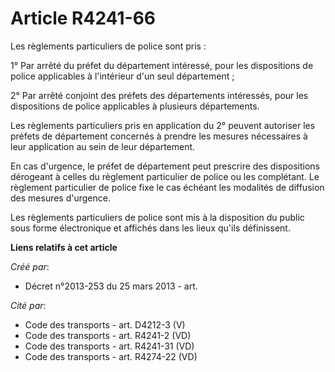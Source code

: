 # Article R4241-66

Les règlements particuliers de police sont pris :

1° Par arrêté du préfet du département intéressé, pour les dispositions de police applicables à l'intérieur d'un seul
département ;

2° Par arrêté conjoint des préfets des départements intéressés, pour les dispositions de police applicables à plusieurs
départements.

Les règlements particuliers pris en application du 2° peuvent autoriser les préfets de département concernés à prendre les
mesures nécessaires à leur application au sein de leur département.

En cas d'urgence, le préfet de département peut prescrire des dispositions dérogeant à celles du règlement particulier de
police ou les complétant. Le règlement particulier de police fixe le cas échéant les modalités de diffusion des mesures
d'urgence.

Les règlements particuliers de police sont mis à la disposition du public sous forme électronique et affichés dans les lieux
qu'ils définissent.

**Liens relatifs à cet article**

_Créé par_:

  - Décret n°2013-253 du 25 mars 2013 - art.

_Cité par_:

  - Code des transports - art. D4212-3 (V)
  - Code des transports - art. R4241-2 (VD)
  - Code des transports - art. R4241-31 (VD)
  - Code des transports - art. R4274-22 (VD)
